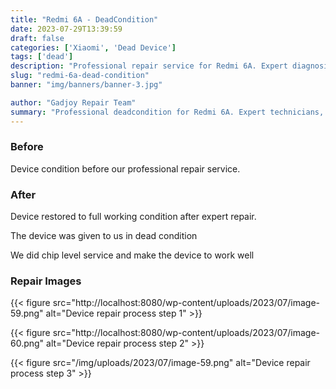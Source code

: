 ```yaml
---
title: "Redmi 6A - DeadCondition"
date: 2023-07-29T13:39:59
draft: false
categories: ['Xiaomi', 'Dead Device']
tags: ['dead']
description: "Professional repair service for Redmi 6A. Expert diagnosis and quality repairs in Bangalore."
slug: "redmi-6a-dead-condition"
banner: "img/banners/banner-3.jpg"

author: "Gadjoy Repair Team"
summary: "Professional deadcondition for Redmi 6A. Expert technicians, quality parts, warranty included."
---
```


### Before

Device condition before our professional repair service.

### After

Device restored to full working condition after expert repair.

The device was given to us in dead condition

We did chip level service and make the device to work well

### Repair Images

{{< figure src="http://localhost:8080/wp-content/uploads/2023/07/image-59.png" alt="Device repair process step 1" >}}

{{< figure src="http://localhost:8080/wp-content/uploads/2023/07/image-60.png" alt="Device repair process step 2" >}}

{{< figure src="/img/uploads/2023/07/image-59.png" alt="Device repair process step 3" >}}

